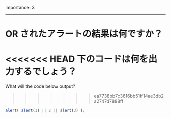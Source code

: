 importance: 3

---

# OR されたアラートの結果は何ですか？

<<<<<<< HEAD
下のコードは何を出力するでしょう？
=======
What will the code below output?
>>>>>>> ea7738bb7c3616bb51ff14ae3db2a2747d7888ff

```js
alert( alert(1) || 2 || alert(3) );
```
